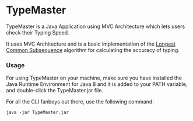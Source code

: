 # TypeMaster
TypeMaster is a Java Application using MVC Architecture which lets users check their Typing Speed.

It uses MVC Architecture and is a basic implementation of the [Longest Common Subsequence](https://en.wikipedia.org/wiki/Longest_common_subsequence_problem) algorithm for calculating the accuracy of typing.

### Usage
For using TypeMaster on your machine, make sure you have installed the Java Runtime Environment for Java 8 and it is added to your PATH variable, and double-click the TypeMaster.jar file.

For all the CLI fanboys out there, use the following command:
```
java -jar TypeMaster.jar
```
